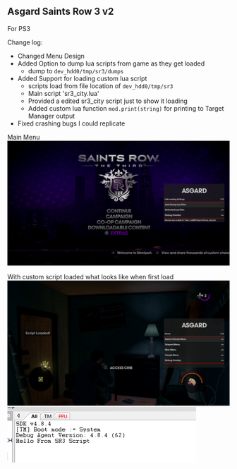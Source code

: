 

## Asgard Saints Row 3 v2  

For PS3 

Change log:
 + Changed Menu Design
 + Added Option to dump lua scripts from game as they get loaded
    - dump to ``dev_hdd0/tmp/sr3/dumps``
 + Added Support for loading custom lua script 
    - scripts load from file location of ``dev_hdd0/tmp/sr3``
    - Main script 'sr3_city.lua' 
    - Provided a edited sr3_city script just to show it loading
    - Added custom lua function ``mod.print(string)`` for printing to Target Manager output
 + Fixed crashing bugs I could replicate

Main Menu
![Preview](images/main_menu.png)

With custom script loaded what looks like when first load
![Preview](images/ingame.png) 
![Preview](images/targetmanager.png)